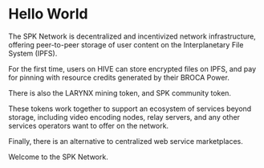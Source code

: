 # Hello World
The SPK Network is decentralized and incentivized network infrastructure, offering peer-to-peer storage of user content on the Interplanetary File System (IPFS). 

For the first time, users on HIVE can store encrypted files on IPFS, and pay for pinning with resource credits generated by their BROCA Power. 

There is also the LARYNX mining token, and SPK community token. 

These tokens work together to support an ecosystem of services beyond storage, including video encoding nodes, relay servers, and any other services operators want to offer on the network. 

Finally, there is an alternative to centralized web service marketplaces. 

Welcome to the SPK Network.